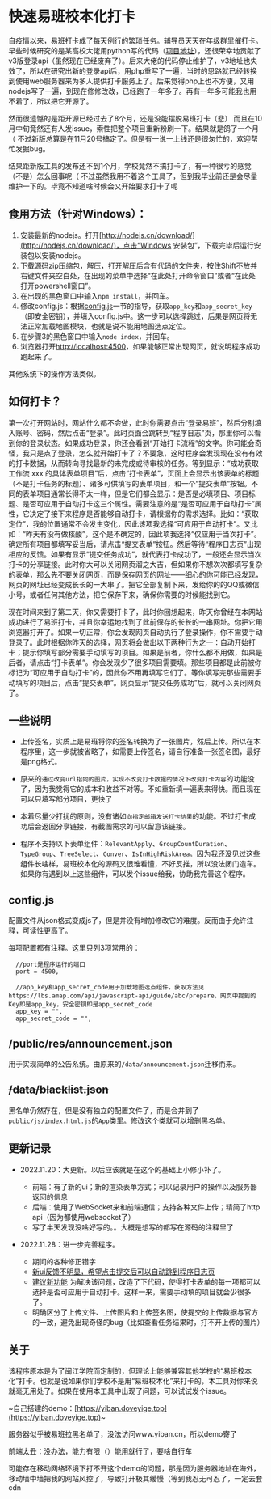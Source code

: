 # 快速易班校本化打卡

自疫情以来，易班打卡成了每天例行的繁琐任务。辅导员天天在年级群里催打卡。早些时候研究的是某高校大佬用python写的代码（[项目地址](https://github.com/xlc520/yiban_auto_submit)），还很荣幸地贡献了v3版登录api（虽然现在已经废弃了）。后来大佬的代码停止维护了，v3地址也失效了，所以在研究出新的登录api后，用php重写了一遍，当时的思路就已经转换到使用web服务器来为多人提供打卡服务上了。后来觉得php上也不方便，又用nodejs写了一遍，到现在修修改改，已经跑了一年多了。再有一年多可能我也用不着了，所以把它开源了。

然而很遗憾的是距开源已经过去了8个月，还是没能摆脱易班打卡（悲）
而且在10月中旬竟然还有人发issue，索性把整个项目重新粉刷一下。结果就是鸽了一个月（ 不过新版总算是在11月20号搞定了。但是有一说一上线还是很匆忙的，欢迎帮忙发掘bug。

结果距新版工具的发布还不到1个月，学校竟然不搞打卡了，有一种很亏的感觉（不是）怎么回事呢（
不过虽然我用不着这个工具了，但到我毕业前还是会尽量维护一下的。毕竟不知道啥时候会又开始要求打卡了呢

## 食用方法（针对Windows）：
1. 安装最新的nodejs。打开[http://nodejs.cn/download/](http://nodejs.cn/download/)，点击“Windows 安装包”，下载完毕后运行安装包以安装nodejs。
2. 下载源码zip压缩包，解压，打开解压后含有代码的文件夹，按住Shift不放并右键文件夹空白处，在出现的菜单中选择“在此处打开命令窗口”或者“在此处打开powershell窗口”。
3. 在出现的黑色窗口中输入`npm install`，并回车。
4. 修改config.js：根据[config.js](https://github.com/yige233/fast_yiban#configjs)一节的指导，获取`app_key`和`app_secret_key`（即安全密钥），并填入config.js中。这一步可以选择跳过，后果是网页将无法正常加载地图模块，也就是说不能用地图选点定位。
5. 在步骤3的黑色窗口中输入`node index`，并回车。
6. 浏览器打开[http://localhost:4500](http://localhost:4500)，如果能够正常出现网页，就说明程序成功跑起来了。

其他系统下的操作方法类似。

## 如何打卡？

第一次打开网站时，网站什么都不会做，此时你需要点击“登录易班”，然后分别填入账号、密码，然后点击“登录”。此时页面会跳转到“程序日志”页，那里你可以看到你的登录状态。如果成功登录，你还会看到“开始打卡流程”的文字。你可能会奇怪，我只是点了登录，怎么就开始打卡了？不要急，这时程序会发现现在没有有效的打卡数据，从而转向寻找最新的未完成或待审核的任务。等到显示：“成功获取工作流 xxx 的具体表单项目”后，点击“打卡表单”，页面上会显示出该表单的标题（不是打卡任务的标题）、诸多可供填写的表单项目，和一个“提交表单”按钮。不同的表单项目通常长得不太一样，但是它们都会显示：是否是必填项目、项目标题、是否可应用于自动打卡这三个属性。需要注意的是“是否可应用于自动打卡”属性，它决定了接下来程序是否能够自动打卡，请根据你的需求选择。比如：“获取定位”，我的位置通常不会发生变化，因此该项我选择“可应用于自动打卡”。又比如：“昨天有没有做核酸”，这个是不确定的，因此项我选择“仅应用于当次打卡”。确定所有项目都填写妥当后，请点击“提交表单”按钮。然后等待“程序日志页”出现相应的反馈。如果有显示“提交任务成功”，就代表打卡成功了，一般还会显示当次打卡的分享链接。此时你大可以关闭网页溜之大吉，但如果你不想次次都填写复杂的表单，那么先不要关闭网页，而是保存网页的网址——细心的你可能已经发现，网页的网址已经变成长长的一大串了。把它全部复制下来，发给你的的QQ或微信小号，或者任何其他方法，把它保存下来，确保你需要的时候能找到它。

现在时间来到了第二天，你又需要打卡了，此时你回想起来，昨天你曾经在本网站成功进行了易班打卡，并且你幸运地找到了此前保存的长长的一串网址。你把它用浏览器打开了。如果一切正常，你会发现网页自动执行了登录操作，你不需要手动登录了。此时根据你昨天的选择，网页将会做出以下两种行为之一：自动开始打卡；提示你填写部分需要手动填写的项目。如果是前者，你什么都不用做，如果是后者，请点击“打卡表单”。你会发现少了很多项目需要填。那些项目都是此前被你标记为“可应用于自动打卡”的，因此你不用再填写它们了。等你填写完那些需要手动填写的项目后，点击“提交表单”。网页显示“提交任务成功”后，就可以关闭网页了。

## 一些说明

* 上传签名，实质上是易班将你的签名转换为了一张图片，然后上传。所以在本程序里，这一步就被省略了，如需要上传签名，请自行准备一张签名图，最好是png格式。

* 原来的`通过改变url指向的图片，实现不改变打卡数据的情况下改变打卡内容`的功能没了，因为我觉得它的成本和收益不对等。不如重新填一遍表来得快。而且现在可以只填写部分项目，更快了

* 本着尽量少打扰的原则，没有诸如`向指定邮箱发送打卡结果`的功能。不过打卡成功后会返回分享链接，有截图需求的可以留意该链接。

* 程序不支持以下表单组件：`RelevantApply`、`GroupCountDuration`、`TypeGroup`、`TreeSelect`、`Conver`、`IsInHighRiskArea`。因为我还没见过这些组件长啥样，易班校本化的源码又很难看懂，不好反推，所以没法闭门造车。如果你有遇到以上这些组件，可以发个issue给我，协助我完善这个程序。

## config.js

配置文件从json格式变成js了，但是并没有增加修改它的难度。反而由于允许注释，可读性更高了。

每项配置都有注释。这里只列3项常用的：

```
  //port是程序运行的端口
  port = 4500,

  //app_key和app_secret_code用于加载地图选点组件，获取方法见https://lbs.amap.com/api/javascript-api/guide/abc/prepare，网页中提到的Key即是app_key，安全密钥即是app_secret_code
  app_key = "",
  app_secret_code = "",
```

## /public/res/announcement.json
用于实现简单的公告系统。由原来的`/data/announcement.json`迁移而来。

## ~~/data/blacklist.json~~
黑名单仍然存在，但是没有独立的配置文件了，而是合并到了`public/js/index.html.js`的`App`类里。修改这个类就可以增删黑名单。

## 更新记录

* 2022.11.20：大更新。以后应该就是在这个的基础上小修小补了。

  * 前端：有了新的ui；新的渲染表单方式；可以记录用户的操作以及服务器返回的信息
  * 后端：使用了WebSocket来和前端通信；支持各种文件上传；精简了http api（因为都使用websocket了）
  * 写了半天发现没啥好写的。。大概是想写的都写在源码的注释里了

* 2022.11.28：进一步完善程序。
  *  期间的各种修正错字
  *  [新ui反馈不明显，希望点击提交后可以自动跳到程序日志页](https://github.com/yige233/fast_yiban/issues/8)
  *  [建议新功能](https://github.com/yige233/fast_yiban/issues/10) 为解决该问题，改造了下代码，使得打卡表单的每一项都可以选择是否可应用于自动打卡。这样一来，需要手动填的项目就会少很多了。
  *  明确区分了上传文件、上传图片和上传签名图，使提交的上传数据与官方的一致，避免出现奇怪的bug（比如查看任务结果时，打不开上传的图片）

## 关于
该程序原本是为了闽江学院而定制的，但理论上能够兼容其他学校的“易班校本化”打卡。也就是说如果你们学校不是用“易班校本化”来打卡的，本工具对你来说就毫无用处了。如果在使用本工具中出现了问题，可以试试发个issue。

~自己搭建的demo：[https://yiban.doveyige.top](https://yiban.doveyige.top)~

服务器似乎被易班拉黑名单了，没法访问www.yiban.cn，所以demo寄了

前端太丑：没办法，能力有限（）能用就行了，要啥自行车

可能存在移动网络环境下打不开这个demo的问题，那是因为服务器地址在海外，移动墙中墙把我的网站风控了，导致打开极其缓慢（等到我忍无可忍了，一定去套cdn
